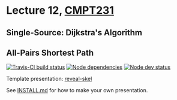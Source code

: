 # Lecture 12, [CMPT231](https://cmpt231-16fa.github.io/)
## Single-Source: Dijkstra's Algorithm
## All-Pairs Shortest Path

[![Travis-CI build status](https://api.travis-ci.org/cmpt231-16fa/lec12.svg)](https://travis-ci.org/github/cmpt231-16fa/lec12)
[![Node dependencies](https://david-dm.org/cmpt231-16fa/lec12.svg)](https://david-dm.org/cmpt231-16fa/lec12)
[![Node dev status](https://david-dm.org/cmpt231-16fa/lec12/dev-status.svg)](https://david-dm.org/cmpt231-16fa/lec12?type=dev)

Template presentation: [reveal-skel](https://github.com/sermons/reveal-skel)

See [INSTALL.md](INSTALL.md)
for how to make your own presentation.
